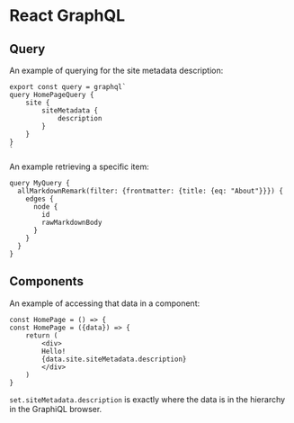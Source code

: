 # React GraphQL

## Query

An example of querying for the site metadata description:

    export const query = graphql`
    query HomePageQuery {
        site {
            siteMetadata {
                description
            }
        }
    }
    `

An example retrieving a specific item:

    query MyQuery {
      allMarkdownRemark(filter: {frontmatter: {title: {eq: "About"}}}) {
        edges {
          node {
            id
            rawMarkdownBody
          }
        }
      }
    }

## Components

An example of accessing that data in a component:

    const HomePage = () => {
    const HomePage = ({data}) => {
        return (
            <div>
            Hello!
            {data.site.siteMetadata.description}
            </div>
        )
    }

`set.siteMetadata.description` is exactly where the data is in the hierarchy in the GraphiQL browser.